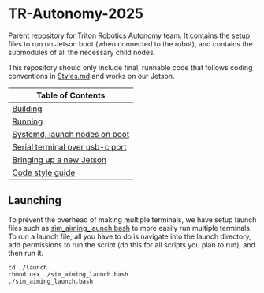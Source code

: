 # TR-Autonomy-2025

Parent repository for Triton Robotics Autonomy team. It contains the setup files to run on Jetson boot (when connected to the robot), and contains the submodules of all the necessary child nodes.

This repository should only include final, runnable code that follows coding conventions in [Styles.md](./Styles.md) and works on our Jetson.

| Table of Contents|
|---------------------------|
| [Building](#Building)|
| [Running](#Running)|
| [Systemd, launch nodes on boot](.md/systemd.md)|
| [Serial terminal over usb-c port](.md/serial_terminal.md)|
| [Bringing up a new Jetson](.md/jetson_setup.md)|
| [Code style guide](.md/Styles.md)|

## Launching

To prevent the overhead of making multiple terminals, we have setup launch files such as [sim_aiming_launch.bash](./launch/sim_aiming_launch.bash) to more easily run multiple terminals. To run a launch file, all you have to do is navigate into the launch directory, add permissions to run the script (do this for all scripts you plan to run), and then run it.

```
cd ./launch
chmod u+x ./sim_aiming_launch.bash
./sim_aiming_launch.bash
```
